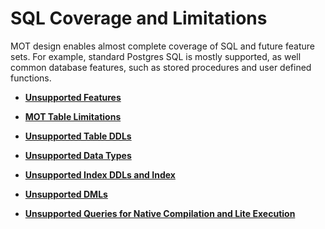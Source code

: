 # SQL Coverage and Limitations<a name="EN-US_TOPIC_0260488087"></a>

MOT design enables almost complete coverage of SQL and future feature sets. For example, standard Postgres SQL is mostly supported, as well common database features, such as stored procedures and user defined functions.

-   **[Unsupported Features](unsupported-features.md)**  

-   **[MOT Table Limitations](mot-table-limitations.md)**  

-   **[Unsupported Table DDLs](unsupported-table-ddls.md)**  

-   **[Unsupported Data Types](unsupported-data-types.md)**  

-   **[Unsupported Index DDLs and Index](unsupported-index-ddls-and-index.md)**  

-   **[Unsupported DMLs](unsupported-dmls.md)**  

-   **[Unsupported Queries for Native Compilation and Lite Execution](unsupported-queries-for-native-compilation-and-lite-execution.md)**  


